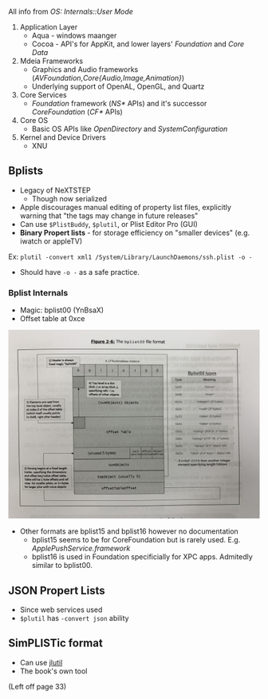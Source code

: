 All info from *OS: Internals::User Mode*

1. Application Layer
	* Aqua - windows maanger
	* Cocoa - API's for AppKit, and  lower layers' _Foundation_ and _Core Data_
2. Mdeia Frameworks
	* Graphics and Audio frameworks (_AVFoundation_,_Core{Audio,Image,Animation}_)
	* Underlying support of OpenAL, OpenGL, and Quartz
3. Core Services
	* _Foundation_ framework (_NS*_ APIs) and it's successor _CoreFoundation_ (_CF*_ APIs)
4. Core OS
	* Basic OS APIs like _OpenDirectory_ and _SystemConfiguration_
5. Kernel and Device Drivers
	* XNU

## Bplists
* Legacy of NeXTSTEP
	* Though now serialized
* Apple discourages manual editing of property list files, explicitly warning that "the tags may change in future releases"
* Can use `$PlistBuddy`, `$plutil`, or Plist Editor Pro (GUI)
* **Binary Propert lists** - for storage efficiency on "smaller devices" (e.g. iwatch or appleTV)

Ex: `plutil -convert xml1 /System/Library/LaunchDaemons/ssh.plist -o -`
* Should have `-o -` as a safe practice.

### Bplist Internals
* Magic: bplist00 (YnBsaX)
* Offset table at 0xce

![Figure 2-6: The bbplist00 file format](Fig2-6.jpg)

* Other formats are bplist15 and bplist16 however no documentation
	* bplist15 seems to be for CoreFoundation but is rarely used. E.g. _ApplePushService.framework_
	* bplist16 is used in Foundation specificially for XPC apps. Admitedly similar to bplist00.

## JSON Propert Lists
* Since web services used
* `$plutil` has `-convert json` ability

## SimPLISTic format
* Can use [jlutil](http://newosxbook.com/tools/jlutil.html)
* The book's own tool

(Left off page 33) 

